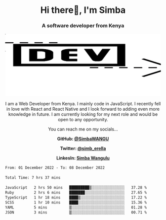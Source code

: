 
<h1 align="center"> Hi there👋, I'm Simba</h1>
<h3 align="center">A software developer from Kenya</h3>

<img src="/arrow-svgrepo-com.svg" margin="auto" width="100%" height="200px">


<p align="center">I am a Web Developer from Kenya. I mainly code in JavaScript. I recently fell in love with React and React Native and I look forward to adding even more knowledge in future. I am currently looking for my next role and would be open to any opportunity.</p>

<p align="center">You can reach me on my socials... </p>

<div align="center">

__<p>  GitHub: [@SimbaWANGU](https://github.com/SimbaWANGU)__  </p>
__<p> Twitter: [@simb_erella](https://twitter.com/simb_erella)__ </p>
__<p> LinkesIn: [Simba Wangulu](https://www.linkedin.com/in/simba-wangulu/)__ </p>

</div>

<!--START_SECTION:waka-->

```text
From: 01 December 2022 - To: 08 December 2022

Total Time: 7 hrs 37 mins

JavaScript   2 hrs 50 mins   █████████▒░░░░░░░░░░░░░░░   37.28 %
Ruby         2 hrs 6 mins    ███████░░░░░░░░░░░░░░░░░░   27.65 %
TypeScript   1 hr 18 mins    ████▒░░░░░░░░░░░░░░░░░░░░   17.22 %
SCSS         1 hr 10 mins    ████░░░░░░░░░░░░░░░░░░░░░   15.36 %
YAML         5 mins          ▒░░░░░░░░░░░░░░░░░░░░░░░░   01.28 %
JSON         3 mins          ▒░░░░░░░░░░░░░░░░░░░░░░░░   00.71 %
```

<!--END_SECTION:waka-->
